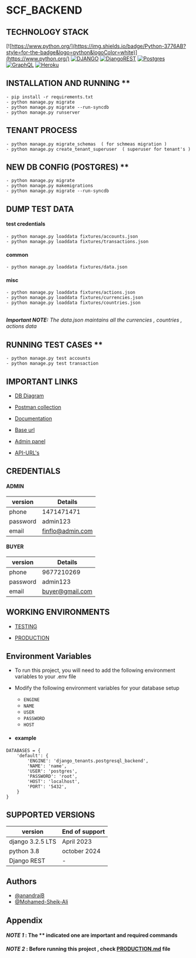 # SCF_BACKEND  

## TECHNOLOGY STACK
[![https://www.python.org/](https://img.shields.io/badge/Python-3776AB?style=for-the-badge&logo=python&logoColor=white)](https://www.python.org/)
[![DJANGO](https://img.shields.io/badge/Django-092E20?style=for-the-badge&logo=django&logoColor=white)](https://www.djangoproject.com/)
[![DjangoREST](https://img.shields.io/badge/DJANGO-REST-ff1709?style=for-the-badge&logo=django&logoColor=white&color=ff1709&labelColor=gray)](https://www.django-rest-framework.org/)
[![Postgres](https://img.shields.io/badge/postgres-%23316192.svg?style=for-the-badge&logo=postgresql&logoColor=white)](https://www.postgresql.org/)
[![GraphQL](https://img.shields.io/badge/-GraphQL-E10098?style=for-the-badge&logo=graphql&logoColor=white)](https://graphql.org/)
[![Heroku](https://img.shields.io/badge/heroku-%23430098.svg?style=for-the-badge&logo=heroku&logoColor=white)](https://heroku.com/)

## INSTALLATION AND RUNNING **
```
- pip install -r requirements.txt
- python manage.py migrate
- python manage.py migrate --run-syncdb
- python manage.py runserver
```
## TENANT PROCESS 
```
- python manage.py migrate_schemas  ( for schmeas migration )
- python manage.py create_tenant_superuser  ( superuser for tenant's )
```

## NEW DB CONFIG (POSTGRES) **
```
- python manage.py migrate 
- python manage.py makemigrations 
- python manage.py migrate --run-syncdb
```
## DUMP TEST DATA 

#### test credentials 
```
- python manage.py loaddata fixtures/accounts.json
- python manage.py loaddata fixtures/transactions.json
```
#### common
```
- python manage.py loaddata fixtures/data.json   
```
#### misc
```
- python manage.py loaddata fixtures/actions.json  
- python manage.py loaddata fixtures/currencies.json 
- python manage.py loaddata fixtures/countries.json 
```

\
***Important NOTE:*** *The data.json maintains all the currencies , countries , actions data*

## RUNNING TEST CASES **
```
- python manage.py test accounts
- python manage.py test transaction
```
## IMPORTANT LINKS

- [DB Diagram](https://dbdiagram.io/d/61b82d3b8c901501c0ef1a4f)

- [Postman collection](https://www.getpostman.com/collections/74a150a6a4ee22543b8c)

- [Documentation](https://documenter.getpostman.com/view/11858287/Uyr5pf1h)

- [Base url](https://venzoscf.herokuapp.com/)

- [Admin panel](https://venzoscf.herokuapp.com/admin/)

- [API-URL's](https://venzoscf.herokuapp.com/api-urls/)


## CREDENTIALS

#### ADMIN

| version  | Details |
| ------------- | ------------- |
| phone | 1471471471 |
| password  | admin123  |
| email | finflo@admin.com |


#### BUYER

| version  | Details |
| ------------- | ------------- |
| phone | 9677210269 |
| password  | admin123  |
| email | buyer@gmail.com |



## WORKING ENVIRONMENTS

- [TESTING](http://venzoscf.herokuapp.com)

- [PRODUCTION](http://167.71.238.26/)


## Environment Variables

- To run this project, you will need to add the following environment variables to your .env file
- Modify the following environment variables for your database setup

    - `ENGINE`
    - `NAME`
    - `USER`
    - `PASSWORD`
    - `HOST` 

- #### example 
```
DATABASES = {
    'default': {
        'ENGINE': 'django_tenants.postgresql_backend',
        'NAME': 'name',
        'USER': 'postgres',
        'PASSWORD': 'root',
        'HOST': 'localhost',
        'PORT': '5432',
    }
}
```


## SUPPORTED VERSIONS

| version  | End of support |
| ------------- | ------------- |
| django 3.2.5 LTS | April 2023 |
| python 3.8  | october 2024  |
|Django REST|-|

## Authors

- [@anandrajB](https://github.com/anandrajB)
- [@Mohamed-Sheik-Ali](https://github.com/Mohamed-Sheik-Ali)



## Appendix

#### ***NOTE 1*** : The ** indicated one are important and required commands

#### ***NOTE 2*** : Before running this project , check [PRODUCTION.md](https://github.com/venzo-tech/scfbackend/blob/master/PRODUCTION.md) file